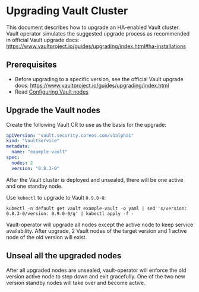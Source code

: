 # Upgrading Vault Cluster

This document describes how to upgrade an HA-enabled Vault cluster.
Vault operator simulates the suggested upgrade process as recommended
in official Vault upgrade docs:
  https://www.vaultproject.io/guides/upgrading/index.html#ha-installations

## Prerequisites

* Before upgrading to a specific version, see the official Vault upgrade docs:
  https://www.vaultproject.io/guides/upgrading/index.html
* Read [Configuring Vault nodes][vault-md]

## Upgrade the Vault nodes

Create the following Vault CR to use as the basis for the upgrade:

```yaml
apiVersion: "vault.security.coreos.com/v1alpha1"
kind: "VaultService"
metadata:
  name: "example-vault"
spec:
  nodes: 2
  version: "0.8.3-0"
```

After the Vault cluster is deployed and unsealed, there will be one active and one standby node.

Use `kubectl` to upgrade to Vault `0.9.0-0`:

```
kubectl -n default get vault example-vault -o yaml | sed 's/version: 0.8.3-0/version: 0.9.0-0/g' | kubectl apply -f -
```

Vault-operator will upgrade all nodes except the active node to keep service availability.
After upgrade, 2 Vault nodes of the target version and 1 active node of the old version will exist.

## Unseal all the upgraded nodes

After all upgraded nodes are unsealed, vault-operator will enforce the old version active node
to step down and exit gracefully. One of the two new version standby nodes will take over and
become active.


[vault-md]: vault.md
